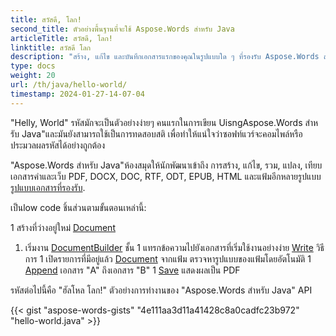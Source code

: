 ```yaml
---
title: สวัสดี, โลก!
second_title: ตัวอย่างพื้นฐานที่จะใช้ Aspose.Words สําหรับ Java
articleTitle: สวัสดี, โลก!
linktitle: สวัสดี โลก
description: "สร้าง, แก้ไข และบันทึกเอกสารแรกของคุณในรูปแบบใด ๆ ที่รองรับ Aspose.Words สําหรับ Java เพื่อรับรู้ความเรียบง่ายและอํานาจ Java."
type: docs
weight: 20
url: /th/java/hello-world/
timestamp: 2024-01-27-14-07-04
---
```


"Helly, World" รหัสมักจะเป็นตัวอย่างง่ายๆ คนแรกในการเขียน UisngAspose.Words สําหรับ Java"และมันยังสามารถใช้เป็นการทดสอบสติ เพื่อทําให้แน่ใจว่าซอฟท์แวร์จะคอมไพล์หรือประมวลผลรหัสได้อย่างถูกต้อง

"Aspose.Words สําหรับ Java"ห้องสมุดให้นักพัฒนาเข้าถึง การสร้าง, แก้ไข, รวม, แปลง, เทียบเอกสารคําและเว็บ PDF, DOCX, DOC, RTF, ODT, EPUB, HTML และแฟ้มอีกหลายรูปแบบ [รูปแบบเอกสารที่รองรับ](/words/th/java/supported-document-formats/).

เป็นlow code ชิ้นส่วนตามขั้นตอนเหล่านี้:

1 สร้างที่ว่างอยู่ใหม่ [Document](https://reference.aspose.com/words/java/com.aspose.words/document/)
1. เริ่มงาน [DocumentBuilder](https://reference.aspose.com/words/java/com.aspose.words/documentbuilder/) ชั้น
1 แทรกข้อความไปยังเอกสารที่เริ่มใช้งานอย่างง่าย [Write](https://reference.aspose.com/words/java/com.aspose.words/documentbuilder/#write-java.lang.String) วิธีการ
1 เปิดรายการที่มีอยู่แล้ว [Document](https://reference.aspose.com/words/java/com.aspose.words/document/#Document-java.lang.String) จากแฟ้ม ตรวจหารูปแบบของแฟ้มโดยอัตโนมัติ
1 [Append](https://reference.aspose.com/words/java/com.aspose.words/document/#appendDocument-com.aspose.words.Document-int) เอกสาร "A" ถึงเอกสาร "B"
1 [Save](https://reference.aspose.com/words/java/com.aspose.words/document/#save-java.lang.String) แสดงผลเป็น PDF

รหัสต่อไปนี้คือ "ฮัลโหล โลก!" ตัวอย่างการทํางานของ "Aspose.Words สําหรับ Java" API

{{< gist "aspose-words-gists" "4e111aa3d11a41428c8a0cadfc23b972" "hello-world.java" >}}
